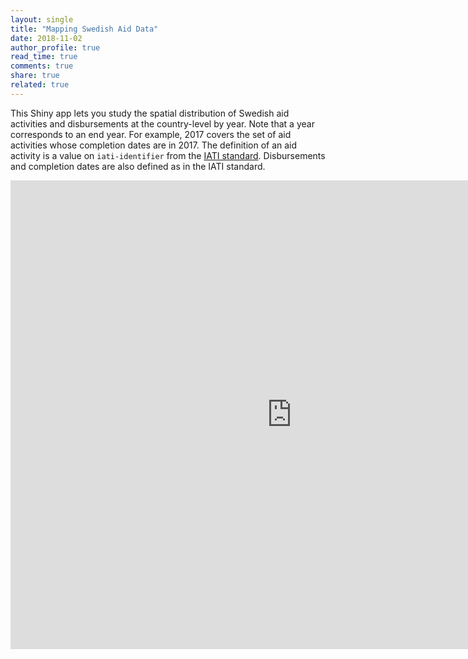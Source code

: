 ```yaml
---
layout: single
title: "Mapping Swedish Aid Data"
date: 2018-11-02
author_profile: true
read_time: true
comments: true
share: true
related: true
---
```


This Shiny app lets you study the spatial distribution of Swedish aid activities and disbursements at the country-level by year. Note that a year corresponds to an end year. For example, 2017 covers the set of aid activities whose completion dates are in 2017. The definition of an aid activity is a value on `iati-identifier` from the [IATI standard][IATIStandard]. Disbursements and completion dates are also defined as in the IATI standard. 

<iframe src="https://monirbounadi.shinyapps.io/geoaidswe/" style="border:none;width:900px;height:750px;"></iframe>

[IATIStandard]: https://iatistandard.org/en/